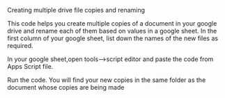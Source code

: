 Creating multiple drive file copies and renaming

This code helps you create multiple copies of a document in your google drive and rename each of them based on values in a google sheet. 
In the first column of your google sheet, list down the names of the new files as required. 

In your google sheet,open tools-->script editor and paste the code from Apps Script file.

Run the code. You will find your new copies in the same folder as the document whose copies are being made





